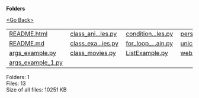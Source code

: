**Folders**

[&lt;Go Back&gt;](../right.html)

  

<table><tbody><tr class="odd"><td><a href="README.html">README.html</a> </td><td><a href="class_animal_attributes_examples.py">class_ani...les.py</a> </td><td><a href="conditionals_examples.py">condition...les.py</a> </td><td><a href="personality_teller.py">personali...ler.py</a> </td></tr><tr class="even"><td><a href="README.md">README.md</a> </td><td><a href="class_example_movies.py">class_exa...ies.py</a> </td><td><a href="for_loop_mountain.py">for_loop_...ain.py</a> </td><td><a href="unicode.py">unicode.py</a> </td></tr><tr class="odd"><td><a href="args_example.py">args_example.py</a> </td><td><a href="class_movies.py">class_movies.py</a> </td><td><a href="ListExample.py">ListExample.py</a> </td><td><a href="website_opener.py">website_opener.py</a> </td></tr><tr class="even"><td><a href="args_example_1.py">args_example_1.py</a> </td><td></td><td></td><td></td></tr></tbody></table>

Folders: 1  
Files: 13  
Size of all files: 10251 KB
